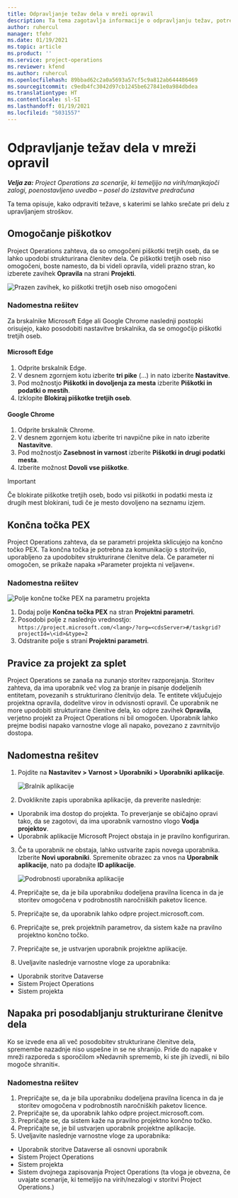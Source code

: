 ```yaml
---
title: Odpravljanje težav dela v mreži opravil
description: Ta tema zagotavlja informacije o odpravljanju težav, potrebne pri delu v mreži opravil.
author: ruhercul
manager: tfehr
ms.date: 01/19/2021
ms.topic: article
ms.product: ''
ms.service: project-operations
ms.reviewer: kfend
ms.author: ruhercul
ms.openlocfilehash: 89bbad62c2a0a5693a57cf5c9a812ab644486469
ms.sourcegitcommit: c9edb4fc3042d97cb1245be627841e0a984dbdea
ms.translationtype: HT
ms.contentlocale: sl-SI
ms.lasthandoff: 01/19/2021
ms.locfileid: "5031557"
---
```

# <a name="troubleshoot-working-in-the-task-grid"></a>Odpravljanje težav dela v mreži opravil 

_**Velja za:** Project Operations za scenarije, ki temeljijo na virih/manjkajoči zalogi, poenostavljeno uvedbo – posel do izstavitve predračuna_

Ta tema opisuje, kako odpraviti težave, s katerimi se lahko srečate pri delu z upravljanjem stroškov.

## <a name="enable-cookies"></a>Omogočanje piškotkov

Project Operations zahteva, da so omogočeni piškotki tretjih oseb, da se lahko upodobi strukturirana členitev dela. Če piškotki tretjih oseb niso omogočeni, boste namesto, da bi videli opravila, videli prazno stran, ko izberete zavihek **Opravila** na strani **Projekti**.

![Prazen zavihek, ko piškotki tretjih oseb niso omogočeni](media/blankschedule.png)


### <a name="workaround"></a>Nadomestna rešitev
Za brskalnike Microsoft Edge ali Google Chrome naslednji postopki orisujejo, kako posodobiti nastavitve brskalnika, da se omogočijo piškotki tretjih oseb.

#### <a name="microsoft-edge"></a>Microsoft Edge

1. Odprite brskalnik Edge.
2. V desnem zgornjem kotu izberite **tri pike** (...) in nato izberite **Nastavitve**.
3. Pod možnostjo **Piškotki in dovoljenja za mesta** izberite **Piškotki in podatki o mestih**.
4. Izklopite **Blokiraj piškotke tretjih oseb**.

#### <a name="google-chrome"></a>Google Chrome

1. Odprite brskalnik Chrome.
2. V desnem zgornjem kotu izberite tri navpične pike in nato izberite **Nastavitve**.
3. Pod možnostjo **Zasebnost in varnost** izberite **Piškotki in drugi podatki mesta**.
4. Izberite možnost **Dovoli vse piškotke**.

> [!IMPORTANT]
> Če blokirate piškotke tretjih oseb, bodo vsi piškotki in podatki mesta iz drugih mest blokirani, tudi če je mesto dovoljeno na seznamu izjem.

## <a name="pex-endpoint"></a>Končna točka PEX

Project Operations zahteva, da se parametri projekta sklicujejo na končno točko PEX. Ta končna točka je potrebna za komunikacijo s storitvijo, uporabljeno za upodobitev strukturirane členitve dela. Če parameter ni omogočen, se prikaže napaka »Parameter projekta ni veljaven«. 

### <a name="workaround"></a>Nadomestna rešitev
 ![Polje končne točke PEX na parametru projekta](media/projectparameter.png)

1. Dodaj polje **Končna točka PEX** na stran **Projektni parametri**.
2. Posodobi polje z naslednjo vrednostjo: `https://project.microsoft.com/<lang>/?org=<cdsServer>#/taskgrid?projectId=\<id>&type=2`
3. Odstranite polje s strani **Projektni parametri**.

## <a name="privileges-for-project-for-the-web"></a>Pravice za projekt za splet

Project Operations se zanaša na zunanjo storitev razporejanja. Storitev zahteva, da ima uporabnik več vlog za branje in pisanje dodeljenih entitetam, povezanih s strukturirano členitvijo dela. Te entitete vključujejo projektna opravila, dodelitve virov in odvisnosti opravil. Če uporabnik ne more upodobiti strukturirane členitve dela, ko odpre zavihek **Opravila**, verjetno projekt za Project Operations ni bil omogočen. Uporabnik lahko prejme bodisi napako varnostne vloge ali napako, povezano z zavrnitvijo dostopa.


## <a name="workaround"></a>Nadomestna rešitev

1. Pojdite na **Nastavitev > Varnost > Uporabniki > Uporabniki aplikacije**.  

   ![Bralnik aplikacije](media/applicationuser.jpg)
   
2. Dvokliknite zapis uporabnika aplikacije, da preverite naslednje:

 - Uporabnik ima dostop do projekta. To preverjanje se običajno opravi tako, da se zagotovi, da ima uporabnik varnostno vlogo **Vodja projektov**.
 - Uporabnik aplikacije Microsoft Project obstaja in je pravilno konfiguriran.
 
3. Če ta uporabnik ne obstaja, lahko ustvarite zapis novega uporabnika. Izberite **Novi uporabniki**. Spremenite obrazec za vnos na **Uporabnik aplikacije**, nato pa dodajte **ID aplikacije**.

   ![Podrobnosti uporabnika aplikacije](media/applicationuserdetails.jpg)

4. Prepričajte se, da je bila uporabniku dodeljena pravilna licenca in da je storitev omogočena v podrobnostih naročniških paketov licence.
5. Prepričajte se, da uporabnik lahko odpre project.microsoft.com.
6. Prepričajte se, prek projektnih parametrov, da sistem kaže na pravilno projektno končno točko.
7. Prepričajte se, je ustvarjen uporabnik projektne aplikacije.
8. Uveljavite naslednje varnostne vloge za uporabnika:

  - Uporabnik storitve Dataverse
  - Sistem Project Operations
  - Sistem projekta

## <a name="error-when-updating-the-work-breakdown-structure"></a>Napaka pri posodabljanju strukturirane členitve dela

Ko se izvede ena ali več posodobitev strukturirane členitve dela, spremembe nazadnje niso uspešne in se ne shranijo. Pride do napake v mreži razporeda s sporočilom »Nedavnih sprememb, ki ste jih izvedli, ni bilo mogoče shraniti«.

### <a name="workaround"></a>Nadomestna rešitev

1. Prepričajte se, da je bila uporabniku dodeljena pravilna licenca in da je storitev omogočena v podrobnostih naročniških paketov licence.
2. Prepričajte se, da uporabnik lahko odpre project.microsoft.com.
3. Prepričajte se, da sistem kaže na pravilno projektno končno točko.
4. Prepričajte se, je bil ustvarjen uporabnik projektne aplikacije.
5. Uveljavite naslednje varnostne vloge za uporabnika:
  
  - Uporabnik storitve Dataverse ali osnovni uporabnik
  - Sistem Project Operations
  - Sistem projekta
  - Sistem dvojnega zapisovanja Project Operations (ta vloga je obvezna, če uvajate scenarije, ki temeljijo na virih/nezalogi v storitvi Project Operations.)
